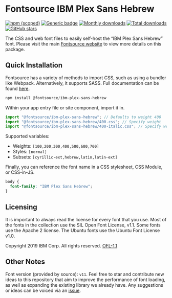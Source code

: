 # Fontsource IBM Plex Sans Hebrew

[![npm (scoped)](https://img.shields.io/npm/v/@fontsource/ibm-plex-sans-hebrew?color=brightgreen)](https://www.npmjs.com/package/@fontsource/ibm-plex-sans-hebrew) [![Generic badge](https://img.shields.io/badge/fontsource-passing-brightgreen)](https://github.com/fontsource/fontsource) [![Monthly downloads](https://badgen.net/npm/dm/@fontsource/ibm-plex-sans-hebrew)](https://github.com/fontsource/fontsource) [![Total downloads](https://badgen.net/npm/dt/@fontsource/ibm-plex-sans-hebrew)](https://github.com/fontsource/fontsource) [![GitHub stars](https://img.shields.io/github/stars/fontsource/fontsource.svg?style=social&label=Star)](https://github.com/fontsource/fontsource/stargazers)

The CSS and web font files to easily self-host the “IBM Plex Sans Hebrew” font. Please visit the main [Fontsource website](https://fontsource.org/fonts/ibm-plex-sans-hebrew) to view more details on this package.

## Quick Installation

Fontsource has a variety of methods to import CSS, such as using a bundler like Webpack. Alternatively, it supports SASS. Full documentation can be found [here](https://fontsource.org/docs/getting-started/introduction).

```javascript
npm install @fontsource/ibm-plex-sans-hebrew
```

Within your app entry file or site component, import it in.

```javascript
import "@fontsource/ibm-plex-sans-hebrew"; // Defaults to weight 400
import "@fontsource/ibm-plex-sans-hebrew/400.css"; // Specify weight
import "@fontsource/ibm-plex-sans-hebrew/400-italic.css"; // Specify weight and style

```

Supported variables:
- Weights: `[100,200,300,400,500,600,700]`
- Styles: `[normal]`
- Subsets: `[cyrillic-ext,hebrew,latin,latin-ext]`

Finally, you can reference the font name in a CSS stylesheet, CSS Module, or CSS-in-JS.

```css
body {
  font-family: "IBM Plex Sans Hebrew";
}
```

## Licensing
It is important to always read the license for every font that you use.
Most of the fonts in the collection use the SIL Open Font License, v1.1. Some fonts use the Apache 2 license. The Ubuntu fonts use the Ubuntu Font License v1.0.

Copyright 2019 IBM Corp. All rights reserved.
[OFL-1.1](http://scripts.sil.org/OFL)

## Other Notes
Font version (provided by source): `v11`.
Feel free to star and contribute new ideas to this repository that aim to improve the performance of font loading, as well as expanding the existing library we already have. Any suggestions or ideas can be voiced via an [issue](https://github.com/fontsource/fontsource/issues).